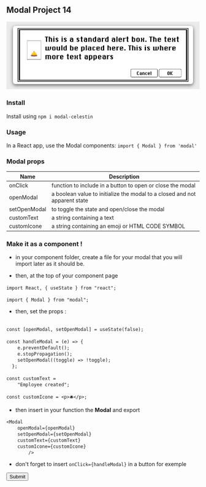 ## Modal Project 14

![logo](./public/modal.png)

### Install

Install using `npm i modal-celestin`

### Usage

In a React app, use the Modal components:
`import { Modal } from 'modal'`

### Modal props

| Name         | Description                                                                |
| ------------ | -------------------------------------------------------------------------- |
| onClick      | function to include in a button to open or close the modal                 |
| openModal    | a boolean value to initialize the modal to a closed and not apparent state |
| setOpenModal | to toggle the state and open/close the modal                               |
| customText   | a string containing a text                                                 |
| customIcone  | a string containing an emoji or HTML CODE SYMBOL                           |

### Make it as a component !

- in your component folder, create a file for your modal that you will import later as it should be.

- then, at the top of your component page

`import React, { useState } from "react";`

`import { Modal } from "modal";`

- then, set the props :

```

const [openModal, setOpenModal] = useState(false);

const handleModal = (e) => {
    e.preventDefault();
    e.stopPropagation();
    setOpenModal((toggle) => !toggle);
  };

const customText =
    "Employee created";

const customIcone = <p>🛎️</p>;
```

- then insert in your function the **Modal** and export

```
<Modal
    openModal={openModal}
    setOpenModal={setOpenModal}
    customText={customText}
    customIcone={customIcone}
        />
```

- don't forget to insert `onClick={handleModal}` in a button for exemple

<Button>Submit</Button>
